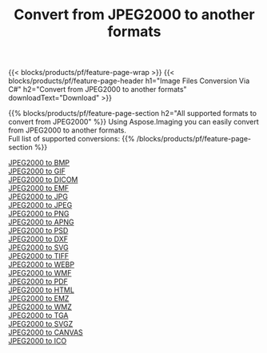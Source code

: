 ﻿---
title: Convert from JPEG2000 to another formats 
weight: 3920
url: /net/conversion/from/jpeg2000 
lang: en
langdirlevel: 2
locales: zh-hans,ja,it,ru,de,es,fr,nl,id,lt,pl,pt,vi,tr,ko,zh-hant,ar,hi,th,sv,cs,uk,he
description: Using Aspose.Imaging you can easily convert from JPEG2000 to another formats
---

{{< blocks/products/pf/feature-page-wrap >}}
{{< blocks/products/pf/feature-page-header h1="Image Files Conversion Via C#" h2="Convert from JPEG2000 to another formats" downloadText="Download" >}}


{{% blocks/products/pf/feature-page-section  h2="All supported formats to convert from JPEG2000" %}}
Using Aspose.Imaging you can easily convert from JPEG2000 to another formats.
<br/>
Full list of supported conversions:
{{% /blocks/products/pf/feature-page-section %}}
<div class="container-fluid productfamilypage bg-gray">
    <div class="convertypes bg-gray agp-content section">
        <div class="container">
		<div class="row other-converters">
		    <div class='col-md-2 other-converter remove-lp remove-rp'><a href="/imaging/net/conversion/jpeg2000-to-bmp" >JPEG2000 to BMP</a></div><div class='col-md-2 other-converter remove-lp remove-rp'><a href="/imaging/net/conversion/jpeg2000-to-gif" >JPEG2000 to GIF</a></div><div class='col-md-2 other-converter remove-lp remove-rp'><a href="/imaging/net/conversion/jpeg2000-to-dicom" >JPEG2000 to DICOM</a></div><div class='col-md-2 other-converter remove-lp remove-rp'><a href="/imaging/net/conversion/jpeg2000-to-emf" >JPEG2000 to EMF</a></div><div class='col-md-2 other-converter remove-lp remove-rp'><a href="/imaging/net/conversion/jpeg2000-to-jpg" >JPEG2000 to JPG</a></div><div class='col-md-2 other-converter remove-lp remove-rp'><a href="/imaging/net/conversion/jpeg2000-to-jpeg" >JPEG2000 to JPEG</a></div><div class='col-md-2 other-converter remove-lp remove-rp'><a href="/imaging/net/conversion/jpeg2000-to-png" >JPEG2000 to PNG</a></div><div class='col-md-2 other-converter remove-lp remove-rp'><a href="/imaging/net/conversion/jpeg2000-to-apng" >JPEG2000 to APNG</a></div><div class='col-md-2 other-converter remove-lp remove-rp'><a href="/imaging/net/conversion/jpeg2000-to-psd" >JPEG2000 to PSD</a></div><div class='col-md-2 other-converter remove-lp remove-rp'><a href="/imaging/net/conversion/jpeg2000-to-dxf" >JPEG2000 to DXF</a></div><div class='col-md-2 other-converter remove-lp remove-rp'><a href="/imaging/net/conversion/jpeg2000-to-svg" >JPEG2000 to SVG</a></div><div class='col-md-2 other-converter remove-lp remove-rp'><a href="/imaging/net/conversion/jpeg2000-to-tiff" >JPEG2000 to TIFF</a></div><div class='col-md-2 other-converter remove-lp remove-rp'><a href="/imaging/net/conversion/jpeg2000-to-webp" >JPEG2000 to WEBP</a></div><div class='col-md-2 other-converter remove-lp remove-rp'><a href="/imaging/net/conversion/jpeg2000-to-wmf" >JPEG2000 to WMF</a></div><div class='col-md-2 other-converter remove-lp remove-rp'><a href="/imaging/net/conversion/jpeg2000-to-pdf" >JPEG2000 to PDF</a></div><div class='col-md-2 other-converter remove-lp remove-rp'><a href="/imaging/net/conversion/jpeg2000-to-html" >JPEG2000 to HTML</a></div><div class='col-md-2 other-converter remove-lp remove-rp'><a href="/imaging/net/conversion/jpeg2000-to-emz" >JPEG2000 to EMZ</a></div><div class='col-md-2 other-converter remove-lp remove-rp'><a href="/imaging/net/conversion/jpeg2000-to-wmz" >JPEG2000 to WMZ</a></div><div class='col-md-2 other-converter remove-lp remove-rp'><a href="/imaging/net/conversion/jpeg2000-to-tga" >JPEG2000 to TGA</a></div><div class='col-md-2 other-converter remove-lp remove-rp'><a href="/imaging/net/conversion/jpeg2000-to-svgz" >JPEG2000 to SVGZ</a></div><div class='col-md-2 other-converter remove-lp remove-rp'><a href="/imaging/net/conversion/jpeg2000-to-canvas" >JPEG2000 to CANVAS</a></div><div class='col-md-2 other-converter remove-lp remove-rp'><a href="/imaging/net/conversion/jpeg2000-to-ico" >JPEG2000 to ICO</a></div>
                </div>
        </div>
    </div>
</div>
<br/>

